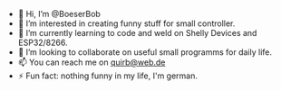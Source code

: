 - 👋 Hi, I’m @BoeserBob
- 👀 I’m interested in creating funny stuff for small controller.
- 🌱 I’m currently learning to code and weld on Shelly Devices and ESP32/8266.
- 💞️ I’m looking to collaborate on useful small programms for daily life.
- 📫 You can reach me on quirb@web.de
- ⚡ Fun fact: nothing funny in my life, I'm german.  

<!---
BoeserBob/BoeserBob is a ✨ special ✨ repository because its `README.md` (this file) appears on your GitHub profile.
You can click the Preview link to take a look at your changes.
--->
